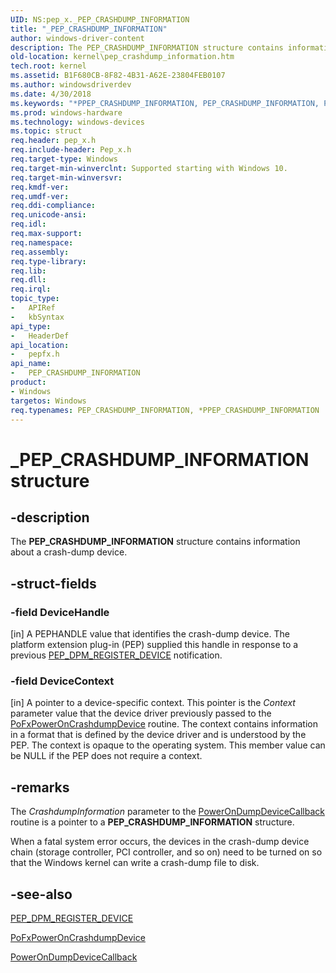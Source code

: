 ```yaml
---
UID: NS:pep_x._PEP_CRASHDUMP_INFORMATION
title: "_PEP_CRASHDUMP_INFORMATION"
author: windows-driver-content
description: The PEP_CRASHDUMP_INFORMATION structure contains information about a crash-dump device.
old-location: kernel\pep_crashdump_information.htm
tech.root: kernel
ms.assetid: B1F680CB-8F82-4B31-A62E-23804FEB0107
ms.author: windowsdriverdev
ms.date: 4/30/2018
ms.keywords: "*PPEP_CRASHDUMP_INFORMATION, PEP_CRASHDUMP_INFORMATION, PEP_CRASHDUMP_INFORMATION structure [Kernel-Mode Driver Architecture], PPEP_CRASHDUMP_INFORMATION, PPEP_CRASHDUMP_INFORMATION structure pointer [Kernel-Mode Driver Architecture], _PEP_CRASHDUMP_INFORMATION, kernel.pep_crashdump_information, pepfx/PEP_CRASHDUMP_INFORMATION, pepfx/PPEP_CRASHDUMP_INFORMATION"
ms.prod: windows-hardware
ms.technology: windows-devices
ms.topic: struct
req.header: pep_x.h
req.include-header: Pep_x.h
req.target-type: Windows
req.target-min-winverclnt: Supported starting with Windows 10.
req.target-min-winversvr: 
req.kmdf-ver: 
req.umdf-ver: 
req.ddi-compliance: 
req.unicode-ansi: 
req.idl: 
req.max-support: 
req.namespace: 
req.assembly: 
req.type-library: 
req.lib: 
req.dll: 
req.irql: 
topic_type:
-	APIRef
-	kbSyntax
api_type:
-	HeaderDef
api_location:
-	pepfx.h
api_name:
-	PEP_CRASHDUMP_INFORMATION
product:
- Windows
targetos: Windows
req.typenames: PEP_CRASHDUMP_INFORMATION, *PPEP_CRASHDUMP_INFORMATION
---
```


# _PEP_CRASHDUMP_INFORMATION structure


## -description


The <b>PEP_CRASHDUMP_INFORMATION</b> structure contains information about a crash-dump device.


## -struct-fields




### -field DeviceHandle

[in] A PEPHANDLE value that identifies the crash-dump device. The platform extension plug-in (PEP) supplied this handle in response to a previous <a href="https://msdn.microsoft.com/library/windows/hardware/mt186849">PEP_DPM_REGISTER_DEVICE</a> notification.


### -field DeviceContext

[in] A pointer to a device-specific context. This pointer is the <i>Context</i> parameter value that the device driver previously passed to the <a href="https://msdn.microsoft.com/library/windows/hardware/mt186870">PoFxPowerOnCrashdumpDevice</a> routine. The context contains information in a format that is defined by the device driver and is understood by the PEP. The context is opaque to the operating system. This member value can be NULL if the PEP does not require a context.


## -remarks



The <i>CrashdumpInformation</i> parameter to the <a href="https://msdn.microsoft.com/library/windows/hardware/mt186875">PowerOnDumpDeviceCallback</a> routine is a pointer to a <b>PEP_CRASHDUMP_INFORMATION</b> structure.

When a fatal system error occurs, the devices in the crash-dump device chain (storage controller, PCI controller, and so on) need to be turned on so that the Windows kernel can write a crash-dump file to disk.




## -see-also




<a href="https://msdn.microsoft.com/library/windows/hardware/mt186849">PEP_DPM_REGISTER_DEVICE</a>



<a href="https://msdn.microsoft.com/library/windows/hardware/mt186870">PoFxPowerOnCrashdumpDevice</a>



<a href="https://msdn.microsoft.com/library/windows/hardware/mt186875">PowerOnDumpDeviceCallback</a>
 

 

